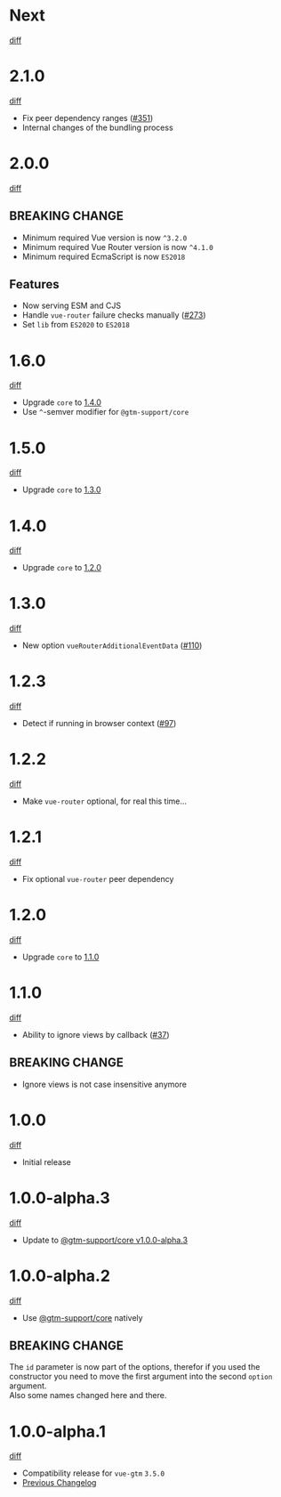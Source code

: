 # Next

[diff](https://github.com/gtm-support/vue-gtm/compare/2.1.0...main)

# 2.1.0

[diff](https://github.com/gtm-support/vue-gtm/compare/2.0.0...2.1.0)

- Fix peer dependency ranges ([#351])
- Internal changes of the bundling process

[#351]: https://github.com/gtm-support/vue-gtm/issues/351

# 2.0.0

[diff](https://github.com/gtm-support/vue-gtm/compare/1.6.0...2.0.0)

## BREAKING CHANGE

- Minimum required Vue version is now `^3.2.0`
- Minimum required Vue Router version is now `^4.1.0`
- Minimum required EcmaScript is now `ES2018`

## Features

- Now serving ESM and CJS
- Handle `vue-router` failure checks manually ([#273])
- Set `lib` from `ES2020` to `ES2018`

[#273]: https://github.com/gtm-support/vue-gtm/pull/273

# 1.6.0

[diff](https://github.com/gtm-support/vue-gtm/compare/1.5.0...1.6.0)

- Upgrade `core` to [1.4.0](https://github.com/gtm-support/core/releases/tag/1.4.0)
- Use `^`-semver modifier for `@gtm-support/core`

# 1.5.0

[diff](https://github.com/gtm-support/vue-gtm/compare/1.4.0...1.5.0)

- Upgrade `core` to [1.3.0](https://github.com/gtm-support/core/releases/tag/1.3.0)

# 1.4.0

[diff](https://github.com/gtm-support/vue-gtm/compare/1.3.0...1.4.0)

- Upgrade `core` to [1.2.0](https://github.com/gtm-support/core/releases/tag/1.2.0)

# 1.3.0

[diff](https://github.com/gtm-support/vue-gtm/compare/1.2.3...1.3.0)

- New option `vueRouterAdditionalEventData` ([#110])

[#110]: https://github.com/gtm-support/vue-gtm/issues/110

# 1.2.3

[diff](https://github.com/gtm-support/vue-gtm/compare/1.2.2...1.2.3)

- Detect if running in browser context ([#97])

[#97]: https://github.com/gtm-support/vue-gtm/pull/97

# 1.2.2

[diff](https://github.com/gtm-support/vue-gtm/compare/1.2.1...1.2.2)

- Make `vue-router` optional, for real this time...

# 1.2.1

[diff](https://github.com/gtm-support/vue-gtm/compare/1.2.0...1.2.1)

- Fix optional `vue-router` peer dependency

# 1.2.0

[diff](https://github.com/gtm-support/vue-gtm/compare/1.1.0...1.2.0)

- Upgrade `core` to [1.1.0](https://github.com/gtm-support/core/releases/tag/1.1.0)

# 1.1.0

[diff](https://github.com/gtm-support/vue-gtm/compare/1.0.0...1.1.0)

- Ability to ignore views by callback ([#37])

## BREAKING CHANGE

- Ignore views is not case insensitive anymore

[#37]: https://github.com/gtm-support/vue-gtm/pull/37

# 1.0.0

[diff](https://github.com/gtm-support/vue-gtm/compare/940a45a90d4cb44a045923910e7439d0202372ca...1.0.0)

- Initial release

# 1.0.0-alpha.3

[diff](https://github.com/gtm-support/vue-gtm/compare/1.0.0-alpha.2...1.0.0-alpha.3)

- Update to [@gtm-support/core v1.0.0-alpha.3](https://github.com/gtm-support/core/releases/tag/1.0.0-alpha.3)

# 1.0.0-alpha.2

[diff](https://github.com/gtm-support/vue-gtm/compare/1.0.0-alpha.1...1.0.0-alpha.2)

- Use [@gtm-support/core](https://github.com/gtm-support/core) natively

## BREAKING CHANGE

The `id` parameter is now part of the options, therefor if you used the constructor you need to move the first argument into the second `option` argument.  
Also some names changed here and there.

# 1.0.0-alpha.1

[diff](https://github.com/gtm-support/vue-gtm/compare/940a45a90d4cb44a045923910e7439d0202372ca...1.0.0-alpha.1)

- Compatibility release for `vue-gtm` `3.5.0`
- [Previous Changelog](https://github.com/mib200/vue-gtm/blob/master/CHANGELOG.md)
